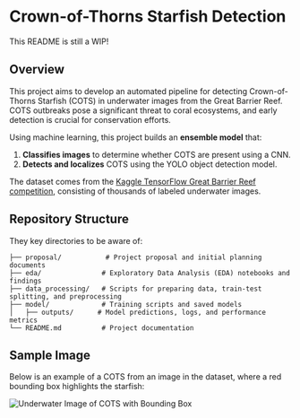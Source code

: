 # Crown-of-Thorns Starfish Detection

This README is still a WIP!

## Overview
This project aims to develop an automated pipeline for detecting Crown-of-Thorns Starfish (COTS) in underwater images from the Great Barrier Reef. COTS outbreaks pose a significant threat to coral ecosystems, and early detection is crucial for conservation efforts.

Using machine learning, this project builds an **ensemble model** that:
1. **Classifies images** to determine whether COTS are present using a CNN.
2. **Detects and localizes** COTS using the YOLO object detection model.

The dataset comes from the [Kaggle TensorFlow Great Barrier Reef competition](https://www.kaggle.com/competitions/tensorflow-great-barrier-reef/overview), consisting of thousands of labeled underwater images.

## Repository Structure
They key directories to be aware of:
```
├── proposal/           # Project proposal and initial planning documents
├── eda/               # Exploratory Data Analysis (EDA) notebooks and findings
├── data_processing/   # Scripts for preparing data, train-test splitting, and preprocessing
├── model/             # Training scripts and saved models
│   ├── outputs/      # Model predictions, logs, and performance metrics
└── README.md          # Project documentation
```

## Sample Image
Below is an example of a COTS from an image in the dataset, where a red bounding box highlights the starfish:

![Underwater Image of COTS with Bounding Box](cots/proposal/images/bounded_image.jpg)

